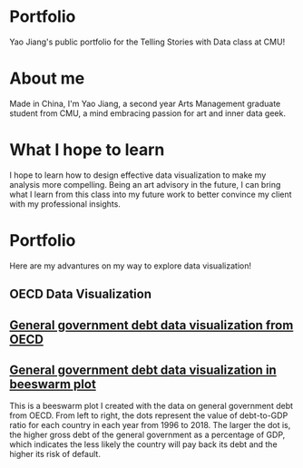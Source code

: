 # Portfolio
Yao Jiang's public portfolio for the Telling Stories with Data class at CMU!

# About me
Made in China, I'm Yao Jiang, a second year Arts Management graduate student from CMU, a mind embracing passion for art and inner data geek. 

# What I hope to learn
I hope to learn how to design effective data visualization to make my analysis more compelling. Being an art advisory in the future, I can bring what I learn from this class into my future work to better convince my client with my professional insights.

# Portfolio
Here are my advantures on my way to explore data visualization!
## OECD Data Visualization
## [General government debt data visualization from OECD](/dataviz1.md)

## [General government debt data visualization in beeswarm plot](/dataviz2.md)
This is a beeswarm plot I created with the data on general government debt from OECD. From left to right, the dots represent the value of  debt-to-GDP ratio for each country in each year from 1996 to 2018. The larger the dot is, the higher gross debt of the general government as a percentage of GDP, which indicates the less likely the country will pay back its debt and the higher its risk of default.
